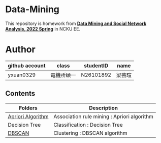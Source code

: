 # Data-Mining
This repository is homework from [**Data Mining and Social Network Analysis, 2022 Spring**](http://class-qry.acad.ncku.edu.tw/syllabus/online_display.php?syear=0110&sem=2&co_no=Q370100&class_code=) in NCKU EE.

# Author
| github account |   class   | studentID |   name   |
|----------------|-----------|-----------|----------|
|  yxuan0329     | 電機所碩一 | N26101892 | 梁芸瑄   |

## Contents
| Folders | Description |
|---------|-------------|
|[Apriori Algorithm](/Apriori-algorithm/)| Association rule mining : Apriori algorithm |
|Decision Tree | Classification : Decision Tree |
|[DBSCAN](/DBSCAN/) | Clustering : DBSCAN algorithm |
